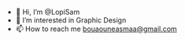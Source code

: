 - 👋 Hi, I’m @LopiSam
- 👀 I’m interested in Graphic Design
- 📫 How to reach me bouaouneasmaa@gmail.com

<!---
LopiSam/LopiSam is a ✨ special ✨ repository because its `README.md` (this file) appears on your GitHub profile.
You can click the Preview link to take a look at your changes.
--->
